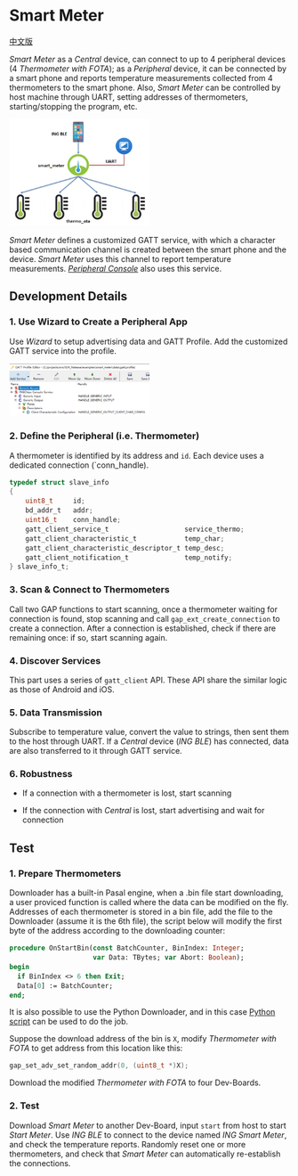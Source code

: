 # Smart Meter

[中文版](index_cn.md)


_Smart Meter_ as a _Central_ device, can connect to up to 4 peripheral devices (4 _Thermometer with FOTA_);
as a _Peripheral_ device, it can be connected by a smart phone and reports temperature measurements
collected from 4 thermometers to the smart phone. Also, _Smart Meter_ can be controlled by host machine
through UART, setting addresses of thermometers, starting/stopping the program, etc.

<img src="./img/smart_meter.png" width="50%" />

_Smart Meter_ defines a customized GATT service, with which a character based communication channel is
created between the smart phone and the device. _Smart Meter_ uses this channel to report temperature measurements.
[_Peripheral Console_](../../peripheral_console/doc/index.md) also uses this service.

## Development Details

### 1. Use Wizard to Create a Peripheral App

Use _Wizard_ to setup advertising data and GATT Profile. Add the customized GATT service into the
profile.

<img src="./img/gatt.png" width="50%" />

### 2. Define the Peripheral (i.e. Thermometer)

A thermometer is identified by its address and `id`. Each device uses a dedicated connection (`conn_handle).

```C
typedef struct slave_info
{
    uint8_t     id;
    bd_addr_t   addr;
    uint16_t    conn_handle;
    gatt_client_service_t                   service_thermo;
    gatt_client_characteristic_t            temp_char;
    gatt_client_characteristic_descriptor_t temp_desc;
    gatt_client_notification_t              temp_notify;
} slave_info_t;
```

### 3. Scan & Connect to Thermometers

Call two GAP functions to start scanning, once a thermometer waiting for connection is found, stop
scanning and call `gap_ext_create_connection` to create a connection. After a connection is established,
check if there are remaining once: if so, start scanning again.

### 4. Discover Services

This part uses a series of `gatt_client` API. These API share the similar logic as those of Android and iOS.

### 5. Data Transmission

Subscribe to temperature value, convert the value to strings, then sent them to the host through UART.
If a _Central_ device (_ING BLE_) has connected, data are also transferred to it through GATT service.

### 6. Robustness

* If a connection with a thermometer is lost, start scanning

* If the connection with _Central_ is lost, start advertising and wait for connection

## Test

### 1. Prepare Thermometers

Downloader has a built-in Pasal engine, when a .bin file start downloading, a user proviced function
is called where the data can be modified on the fly. Addresses of each thermometer is stored in a bin
file, add the file to the Downloader (assume it is the 6th file), the script below will modify the first
byte of the address according to the downloading counter:

```pascal
procedure OnStartBin(const BatchCounter, BinIndex: Integer;
                     var Data: TBytes; var Abort: Boolean);
begin
  if BinIndex <> 6 then Exit;
  Data[0] := BatchCounter;
end;
```

It is also possible to use the Python Downloader, and in this case [Python script](https://ingchips.github.io/user_guide/core-tools.html#python-%E7%89%88%E6%9C%AC) can be used to do the job.

Suppose the download address of the bin is `X`, modify _Thermometer with FOTA_ to get address from this
location like this:


```c
gap_set_adv_set_random_addr(0, (uint8_t *)X);
```

Download the modified _Thermometer with FOTA_ to four Dev-Boards.

### 2. Test

Download _Smart Meter_ to another Dev-Board, input `start` from host to start _Start Meter_.
Use _ING BLE_ to connect to the device named _ING Smart Meter_, and check the temperature reports.
Randomly reset one or more thermometers, and check that _Smart Meter_ can automatically re-establish
the connections.